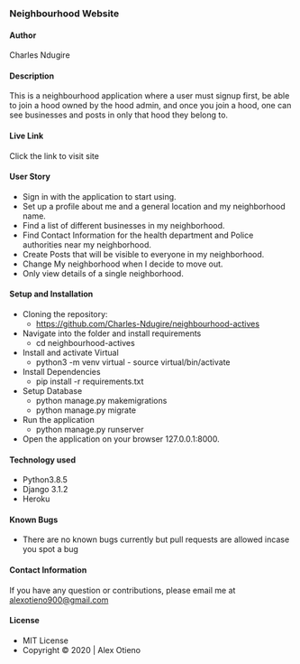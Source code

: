 ### Neighbourhood Website

#### Author
Charles Ndugire
#### Description
This is a neighbourhood application where a user must signup first, be able to join a hood owned by the hood admin, and once you join a hood, one can see businesses and posts in only that hood they belong to.

#### Live Link
Click the link to visit site

#### User Story
* Sign in with the application to start using.
* Set up a profile about me and a general location and my neighborhood name.
* Find a list of different businesses in my neighborhood.
* Find Contact Information for the health department and Police authorities near my neighborhood.
* Create Posts that will be visible to everyone in my neighborhood.
* Change My neighborhood when I decide to move out.
* Only view details of a single neighborhood.

#### Setup and Installation
* Cloning the repository:
    * https://github.com/Charles-Ndugire/neighbourhood-actives
* Navigate into the folder and install requirements
    * cd neighbourhood-actives
* Install and activate Virtual
    * python3 -m venv virtual - source virtual/bin/activate 
* Install Dependencies
    * pip install -r requirements.txt 
* Setup Database
    * python manage.py makemigrations
    * python manage.py migrate 
* Run the application
    * python manage.py runserver 
* Open the application on your browser 127.0.0.1:8000.

#### Technology used
* Python3.8.5
* Django 3.1.2
* Heroku

#### Known Bugs
* There are no known bugs currently but pull requests are allowed incase you spot a bug

#### Contact Information
If you have any question or contributions, please email me at alexotieno900@gmail.com

#### License
* MIT License
* Copyright &copy; 2020 | Alex Otieno
